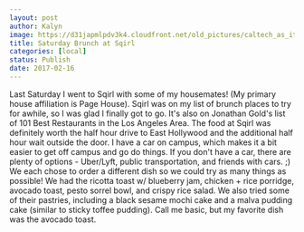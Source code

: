 ```yaml
---
layout: post
author: Kalyn
image: https://d31japmlpdv3k4.cloudfront.net/old_pictures/caltech_as_it_happens/6a0105349b8251970b01b7c8d3811a970b.jpg
title: Saturday Brunch at Sqirl
categories: [local]
status: Publish
date: 2017-02-16
---
```


Last Saturday I went to Sqirl with some of my housemates! (My primary house affiliation is Page House). Sqirl was on my list of brunch places to try for awhile, so I was glad I finally got to go. It's also on Jonathan Gold's list of 101 Best Restaurants in the Los Angeles Area. The food at Sqirl was definitely worth the half hour drive to East Hollywood and the additional half hour wait outside the door. I have a car on campus, which makes it a bit easier to get off campus and go do things. If you don't have a car, there are plenty of options - Uber/Lyft, public transportation, and friends with cars. ;)
We each chose to order a different dish so we could try as many things as possible! We had the ricotta toast w/ blueberry jam, chicken + rice porridge, avocado toast, pesto sorrel bowl, and crispy rice salad. We also tried some of their pastries, including a black sesame mochi cake and a malva pudding cake (similar to sticky toffee pudding). Call me basic, but my favorite dish was the avocado toast.

